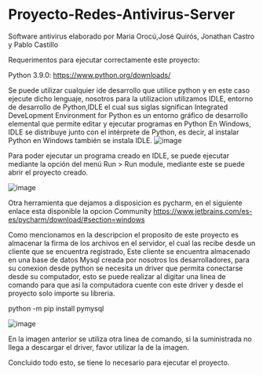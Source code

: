 # Proyecto-Redes-Antivirus-Server
Software antivirus elaborado por Maria Orocú,José Quirós, Jonathan Castro y Pablo Castillo

Requerimentos para ejecutar correctamente este proyecto:


Python 3.9.0:
https://www.python.org/downloads/

Se puede utilizar cualquier ide desarrollo que utilice python y en este caso ejecute dicho lenguaje, nosotros para la utilizacion utilizamos IDLE, entorno de desarrollo de Python,IDLE el cual sus siglas significan Integrated DeveLopment Environment for Python es un entorno gráfico de desarrollo elemental que permite editar y ejecutar programas en Python
En Windows, IDLE se distribuye junto con el intérprete de Python, es decir, al instalar Python en Windows también se instala IDLE.
![image](https://user-images.githubusercontent.com/37676810/98873379-e3e56a00-243d-11eb-974f-b3c3957e79e3.png)



Para poder ejecutar un programa creado en IDLE, se puede ejecutar mediante la opción del menú Run > Run module, mediante este se puede abrir el proyecto creado.

![image](https://user-images.githubusercontent.com/37676810/98873452-0bd4cd80-243e-11eb-8c94-e21439c4dbfe.png)

Otra herramienta que dejamos a disposicion es pycharm, en el siguiente enlace esta disponible la opcion Community
https://www.jetbrains.com/es-es/pycharm/download/#section=windows

Como mencionamos en la descripcion el proposito de este proyecto es almacenar la firma de los archivos en el servidor, el cual las recibe desde un cliente que se encuentra registrado, Este cliente se encuentra almacenado en una base de datos Mysql creada por nosotros los desarrolladores, para su conexion desde python se necesita un driver que permita conectarse desde su computador, esto se puede realizar al digitar una linea de comando para que asi la computadora cuente con este driver y desde el proyecto solo importe su libreria.

python -m pip install pymysql

![image](https://user-images.githubusercontent.com/37676810/98874623-358ef400-2440-11eb-86a5-978a5bb8aa58.png)

En la imagen anterior se utiliza otra linea de comando, si la suministrada no llega a descargar el driver, favor utilizar la de la imagen.

Concluido todo esto, se tiene lo necesario para ejecutar el proyecto.
